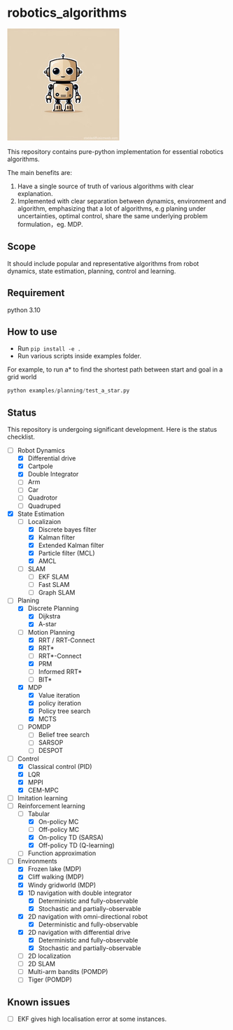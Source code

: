 # robotics_algorithms

![logo](/doc/logo.jpg "logo")

This repository contains pure-python implementation for essential robotics algorithms.

The main benefits are:

1. Have a single source of truth of various algorithms with clear explanation.
2. Implemented with clear separation between dynamics, environment and algorithm, emphasizing that a lot of algorithms, e.g planing under uncertainties, optimal control, share the same underlying problem formulation，eg. MDP.

## Scope

It should include popular and representative algorithms from robot dynamics, state estimation, planning, control and
learning.

## Requirement

python 3.10

## How to use

- Run `pip install -e .`
- Run various scripts inside examples folder.

For example, to run a\* to find the shortest path between start and goal in a grid world

```python
python examples/planning/test_a_star.py
```

## Status

This repository is undergoing significant development. Here is the status checklist.

- [ ] Robot Dynamics
  - [x] Differential drive
  - [x] Cartpole
  - [x] Double Integrator
  - [ ] Arm
  - [ ] Car
  - [ ] Quadrotor
  - [ ] Quadruped
- [x] State Estimation
  - [ ] Localizaion
    - [x] Discrete bayes filter
    - [x] Kalman filter
    - [x] Extended Kalman filter
    - [x] Particle filter (MCL)
    - [x] AMCL
  - [ ] SLAM
    - [ ] EKF SLAM
    - [ ] Fast SLAM
    - [ ] Graph SLAM
- [ ] Planing
  - [x] Discrete Planning
    - [x] Dijkstra
    - [x] A-star
  - [ ] Motion Planning
    - [x] RRT / RRT-Connect
    - [x] RRT\*
    - [ ] RRT\*-Connect
    - [x] PRM
    - [ ] Informed RRT\*
    - [ ] BIT\*
  - [x] MDP
    - [x] Value iteration
    - [x] policy iteration
    - [x] Policy tree search
    - [x] MCTS
  - [ ] POMDP
    - [ ] Belief tree search
    - [ ] SARSOP
    - [ ] DESPOT
- [ ] Control
  - [x] Classical control (PID)
  - [x] LQR
  - [x] MPPI
  - [x] CEM-MPC
- [ ] Imitation learning
- [ ] Reinforcement learning
  - [ ] Tabular
    - [x] On-policy MC
    - [ ] Off-policy MC
    - [x] On-policy TD (SARSA)
    - [x] Off-policy TD (Q-learning)
  - [ ] Function approximation
- [ ] Environments
  - [x] Frozen lake (MDP)
  - [x] Cliff walking (MDP)
  - [x] Windy gridworld (MDP)
  - [x] 1D navigation with double integrator
    - [x] Deterministic and fully-observable
    - [x] Stochastic and partially-observable
  - [x] 2D navigation with omni-directional robot
    - [x] Deterministic and fully-observable
  - [x] 2D navigation with differential drive
    - [x] Deterministic and fully-observable
    - [x] Stochastic and partially-observable
  - [ ] 2D localization
  - [ ] 2D SLAM
  - [ ] Multi-arm bandits (POMDP)
  - [ ] Tiger (POMDP)

## Known issues

- [ ] EKF gives high localisation error at some instances.
